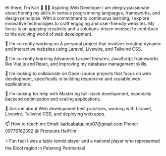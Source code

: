 Hi there, I'm Karl 👋
👨‍💻 Aspiring Web Developer
I am deeply passionate about honing my skills in various programming languages, frameworks, and design principles. With a commitment to continuous learning, I explore innovative technologies to craft engaging and user-friendly websites. My focus is on applying creativity and a solutions-driven mindset to contribute to the evolving world of web development.

🔭 I’m currently working on
A personal project that involves creating dynamic and interactive websites using Laravel, Livewire, and Tailwind CSS.

🌱 I’m currently learning
Advanced Laravel features, JavaScript frameworks like Vue.js and React, and improving my database management skills.

👯 I’m looking to collaborate on
Open-source projects that focus on web development, specifically in building responsive and scalable web applications.

🤔 I’m looking for help with
Mastering full-stack development, especially backend optimization and scaling applications.

💬 Ask me about
Web development best practices, working with Laravel, Livewire, Tailwind CSS, and deploying web apps.

📫 How to reach me
Email: karlcabalquinto07@gmail.com
Phone: 09776162392
😄 Pronouns
He/Him

⚡ Fun fact
I was a table tennis player and a national player who represented the Bicol region in Palarong Pambansa!


